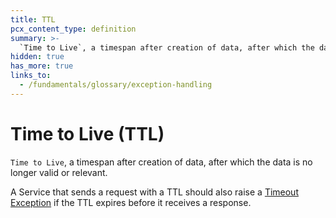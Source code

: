 ```yaml
---
title: TTL
pcx_content_type: definition
summary: >-
  `Time to Live`, a timespan after creation of data, after which the data is no longer valid or relevant.
hidden: true
has_more: true
links_to:
  - /fundamentals/glossary/exception-handling
---
```


# Time to Live (TTL)

`Time to Live`, a timespan after creation of data, after which the data is no longer valid or relevant.

A Service that sends a request with a TTL should also raise a [Timeout Exception](/fundamentals/glossary/exception-handling) if the TTL expires before it receives a response.
